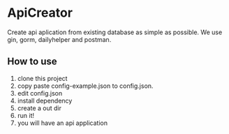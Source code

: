 # ApiCreator

Create api aplication from existing database as simple as possible.
We use gin, gorm, dailyhelper and postman.

## How to use

  1. clone this project
  2. copy paste config-example.json to config.json.
  3. edit config.json
  4. install dependency
  5. create a out dir
  6. run it!
  7. you will have an api application
